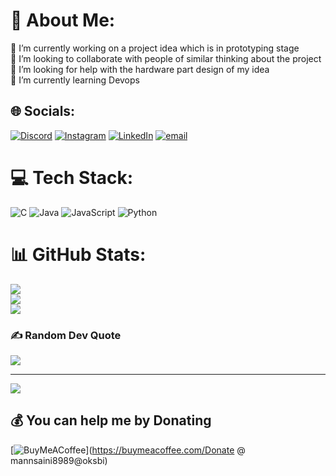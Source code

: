 # 💫 About Me:
🔭 I’m currently working on a project idea which is in prototyping stage<br>👯 I’m looking to collaborate with people of similar thinking about the project<br>🤝 I’m looking for help with the hardware part design of my idea<br>🌱 I’m currently learning Devops


## 🌐 Socials:
[![Discord](https://img.shields.io/badge/Discord-%237289DA.svg?logo=discord&logoColor=white)](https://discord.gg/https://discord.gg/9wEtzTXY) [![Instagram](https://img.shields.io/badge/Instagram-%23E4405F.svg?logo=Instagram&logoColor=white)](https://instagram.com/krypt1c_rouge) [![LinkedIn](https://img.shields.io/badge/LinkedIn-%230077B5.svg?logo=linkedin&logoColor=white)](https://linkedin.com/in/MannSaini) [![email](https://img.shields.io/badge/Email-D14836?logo=gmail&logoColor=white)](mailto:mannsaini8989@gmail.com) 

# 💻 Tech Stack:
![C](https://img.shields.io/badge/c-%2300599C.svg?style=for-the-badge&logo=c&logoColor=white) ![Java](https://img.shields.io/badge/java-%23ED8B00.svg?style=for-the-badge&logo=openjdk&logoColor=white) ![JavaScript](https://img.shields.io/badge/javascript-%23323330.svg?style=for-the-badge&logo=javascript&logoColor=%23F7DF1E) ![Python](https://img.shields.io/badge/python-3670A0?style=for-the-badge&logo=python&logoColor=ffdd54)
# 📊 GitHub Stats:
![](https://github-readme-stats.vercel.app/api?username=MannSaini05&theme=dark&hide_border=false&include_all_commits=true&count_private=true)<br/>
![](https://github-readme-streak-stats.herokuapp.com/?user=MannSaini05&theme=dark&hide_border=false)<br/>
![](https://github-readme-stats.vercel.app/api/top-langs/?username=MannSaini05&theme=dark&hide_border=false&include_all_commits=true&count_private=true&layout=compact)

### ✍️ Random Dev Quote
![](https://quotes-github-readme.vercel.app/api?type=horizontal&theme=radical)

---
[![](https://visitcount.itsvg.in/api?id=MannSaini05&icon=0&color=0)](https://visitcount.itsvg.in)

  ## 💰 You can help me by Donating
  [![BuyMeACoffee](https://img.shields.io/badge/Buy%20Me%20a%20Coffee-ffdd00?style=for-the-badge&logo=buy-me-a-coffee&logoColor=black)](https://buymeacoffee.com/Donate @ mannsaini8989@oksbi) 

  
<!-- Proudly created with GPRM ( https://gprm.itsvg.in ) -->
